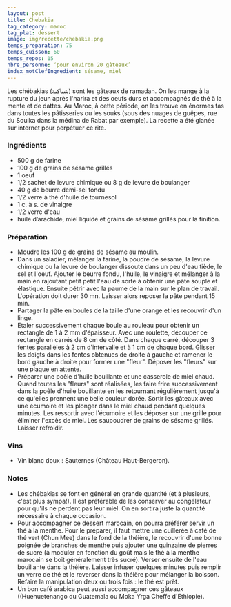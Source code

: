 ```yaml
---
layout: post
title: Chebakia
tag_category: maroc
tag_plat: dessert
image: img/recette/chebakia.png
temps_preparation: 75
temps_cuisson: 60
temps_repos: 15
nbre_personne: ‘pour environ 20 gâteaux’
index_motClefIngredient: sésame, miel
---
```

Les chébakias (شباكية‎) sont les gâteaux de ramadan. On les mange à la rupture du jeun après l'harira et des oeufs durs et accompagnés de thé à la mente et de dattes. Au Maroc, à cette période, on les trouve en énormes tas dans toutes les pâtisseries ou les souks (sous des nuages de guêpes, rue du Souika dans la médina de Rabat par exemple). La recette a été glanée sur internet pour perpétuer ce rite.

### Ingrédients
* 500 g de farine
* 100 g de grains de sésame grillés
* 1 oeuf
* 1/2 sachet de levure chimique ou 8 g de levure de boulanger
* 40 g de beurre demi-sel fondu
* 1/2 verre à thé d'huile de tournesol
* 1 c. à s. de vinaigre
* 1/2 verre d'eau
* huile d’arachide, miel liquide et grains de sésame grillés pour la finition.

### Préparation
* Moudre les 100 g de grains de sésame au moulin.
* Dans un saladier, mélanger la farine, la poudre de sésame, la levure chimique ou la levure de boulanger dissoute dans un peu d'eau tiède, le sel et l'oeuf. Ajouter le beurre fondu, l'huile, le vinaigre et mélanger à la main en rajoutant petit petit l'eau de sorte à obtenir une pâte souple et élastique. Ensuite pétrir avec la paume de la main sur le plan de travail. L'opération doit durer 30 mn. Laisser alors reposer la pâte pendant 15 min.
* Partager la pâte en boules de la taille d'une orange et les recouvrir d'un linge.
* Etaler successivement chaque boule au rouleau pour obtenir un rectangle de 1 à 2 mm d'épaisseur. Avec une roulette, découper ce rectangle en carrés de 8 cm de côté. Dans chaque carré, découper 3 fentes parallèles à 2 cm d'intervalle et à 1 cm de chaque bord. Glisser les doigts dans les fentes obtenues de droite à gauche et ramener le bord gauche à droite pour former une "fleur". Déposer les "fleurs" sur une plaque en attente.
* Préparer une poêle d'huile bouillante et une casserole de miel chaud. Quand toutes les "fleurs" sont réalisées, les faire frire successivement dans la poêle d'huile bouillante en les retournant régulièrement jusqu'à ce qu'elles prennent une belle couleur dorée. Sortir les gâteaux avec une écumoire et les plonger dans le miel chaud pendant quelques minutes. Les ressortir avec l'écumoire et les déposer sur une grille pour éliminer l'excès de miel. Les saupoudrer de grains de sésame grillés. Laisser refroidir.

### Vins
* Vin blanc doux : Sauternes (Château Haut-Bergeron).

### Notes
* Les chébakias se font en général en grande quantité (et à plusieurs, c'est plus sympa!). Il est préférable de les conserver au congélateur pour qu'ils ne perdent pas leur miel. On en sortira juste la quantité nécessaire à chaque occasion.
* Pour accompagner ce dessert marocain, on pourra préférer servir un thé à la menthe. Pour le préparer, il faut mettre une cuillerée à café de thé vert (Chun Mee) dans le fond de la théière, le recouvrir d'une bonne poignée de branches de menthe puis ajouter une quinzaine de pierres de sucre (à moduler en fonction du goût mais le thé à la menthe marocain se boit généralement très sucré). Verser ensuite de l'eau bouillante dans la théière. Laisser infuser quelques minutes puis remplir un verre de thé et le reverser dans la théière pour mélanger la boisson. Refaire la manipulation deux ou trois fois : le thé est prêt.
 * Un bon café arabica peut aussi accompagner ces gâteaux ((Huehuetenango du Guatemala ou Moka Yrga Cheffe d'Ethiopie).
